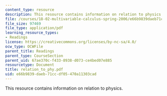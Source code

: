 ```yaml
---
content_type: resource
description: This resource contains information on relation to physics.
file: /courses/18-02-multivariable-calculus-spring-2006/e66b9839daeb71ccdf05470a11303cad_relation_to_phy.pdf
file_size: 97469
file_type: application/pdf
learning_resource_types:
- Readings
license: https://creativecommons.org/licenses/by-nc-sa/4.0/
ocw_type: OCWFile
parent_title: Readings
parent_type: CourseSection
parent_uid: 67ae370c-f433-8938-d073-ce4bed07e885
resourcetype: Document
title: relation_to_phy.pdf
uid: e66b9839-daeb-71cc-df05-470a11303cad
---
```

This resource contains information on relation to physics.